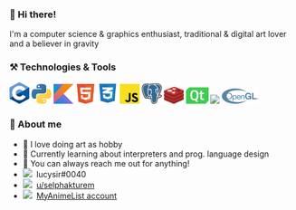 ### 👋 Hi there! 
I'm a computer science & graphics enthusiast, traditional & digital art lover and a believer in gravity

### ⚒️ Technologies & Tools
<img src="https://raw.githubusercontent.com/kadir014/kadir014.github.io/master/assets/clogo.png" width=35> <a href="https://www.python.org/"><img src="https://raw.githubusercontent.com/kadir014/kadir014.github.io/master/assets/pythonlogo.png" width=35></a> <a href="https://kotlinlang.org/"><img src="https://raw.githubusercontent.com/kadir014/kadir014.github.io/master/assets/kotlinlogo.png" width=35></a> <img src="https://raw.githubusercontent.com/kadir014/kadir014.github.io/master/assets/htmllogo.png" width=35> <img src="https://raw.githubusercontent.com/kadir014/kadir014.github.io/master/assets/csslogo.png" width=35> <a href="https://www.youtube.com/watch?v=dQw4w9WgXcQ"><img src="https://raw.githubusercontent.com/kadir014/kadir014.github.io/master/assets/jslogo.png" width=35></a> <a href="https://www.postgresql.org/"><img src="https://raw.githubusercontent.com/kadir014/kadir014.github.io/master/assets/postgrelogo.png" width=35></a> <a href="https://redis.io/"><img src="https://raw.githubusercontent.com/kadir014/kadir014.github.io/master/assets/redislogo.png" width=35></a> <a href="https://www.qt.io/"><img src="https://raw.githubusercontent.com/kadir014/kadir014.github.io/master/assets/qtlogo.png" width=40></a> <a href="https://github.com/moderngl/moderngl"><img src="https://avatars.githubusercontent.com/u/26459939?s=200&v=4" width=35></a> <a href="https://www.opengl.org"><img src="https://raw.githubusercontent.com/kadir014/kadir014.github.io/master/assets/opengllogo.png" width=65></a>

### 🧐 About me
- 🎨 I love doing art as hobby
- 🌱 Currently learning about interpreters and prog. language design
- 💬 You can always reach me out for anything!
- <img src="https://i.imgur.com/62IuQAp.png" width=20> &nbsp;lucysir#0040
- <img src="https://i.imgur.com/OBut6Mp.png" width=20> &nbsp;<a href="https://www.reddit.com/user/selphakturem">u/selphakturem</a>
- <img src="https://i.imgur.com/mLQKi5r.png" width=20>  &nbsp;<a href="https://myanimelist.net/profile/k4dir">MyAnimeList account</a>
